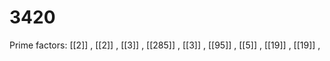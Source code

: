 # 3420

Prime factors: [[2]] , [[2]] , [[3]] , [[285]] , [[3]] , [[95]] , [[5]] , [[19]] , [[19]] , 